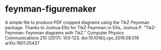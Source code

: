 # feynman-figuremaker
A simple file to produce PDF cropped diagrams using the TikZ-Feynman package.
Thanks to Joshua Ellis for TikZ-Feynman.\n
Ellis, Joshua P. ”TikZ-Feynman: Feynman diagrams with TikZ.” Computer Physics Communications 210 (2017): 103-123. doi:10.1016/j.cpc.2016.08.019 arXiv:1601.05437
